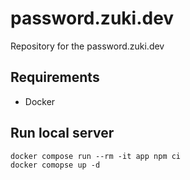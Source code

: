 # password.zuki.dev

Repository for the password.zuki.dev

## Requirements

- Docker

## Run local server

```
docker compose run --rm -it app npm ci
docker comopse up -d
```
